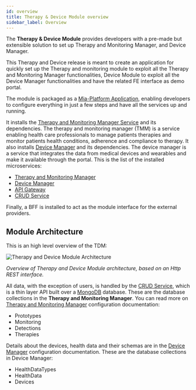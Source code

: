 ```yaml
---
id: overview
title: Therapy & Device Module overview
sidebar_label: Overview
---
```


<!--
WARNING: this file was automatically generated by Mia-Platform Doc Aggregator.
DO NOT MODIFY IT BY HAND.
Instead, modify the source file and run the aggregator to regenerate this file.
-->

The **Therapy & Device Module** provides developers with a pre-made but extensible solution to set up Therapy and Monitoring Manager, and Device Manager.

This Therapy and Device release is meant to create an application for quickly set up the Therapy and monitoring module to exploit all the Therapy and Monitoring Manager functionalities, Device Module to exploit all the Device Manager functionalities and have the related FE interface as demo portal.

The module is packaged as a [Mia-Platform Application][mia-application], enabling developers to configure everything in just a few steps and have all the services up and running.

It installs the [Therapy and Monitoring Manager Service][mia-therapy-and-monitoring-manager] and its dependencies. The therapy and monitoring manager (TMM) is a service enabling health care professionals to manage patients therapies and monitor patients health conditions, adherence and compliance to therapy.
It also installs [Device Manager][mia-device-manager] and its dependencies. The device manager is a service that integrates the data from medical devices and wearables and make it available through the portal.
This is the list of the installed microservices:

- [Therapy and Monitoring Manager][mia-therapy-and-monitoring-manager]
- [Device Manager][mia-device-manager]
- [API Gateway][mia-api-gateway]
- [CRUD Service][mia-crud-service]

Finally, a BFF is installed to act as the module interface for the external providers.

## Module Architecture

This is an high level overview of the TDM:

![Therapy and Device Module Architecture](/docs/img/high-level-architecture.png "Therapy and Device Module Architecture")

*Overview of Therapy and Device Module architecture, based on an Http REST interface.*

All data, with the exception of users, is handled by the [CRUD Service][mia-crud-service], which is a thin layer API built over a [MongoDB][mongodb] database.
These are the database collections in the **Therapy and Monitoring Manager**. You can read more on [Therapy and Monitoring Manager][mia-therapy-and-monitoring-manager-crud] configuration documentation:
- Prototypes
- Monitoring
- Detections
- Therapies

Details about the devices, health data and their schemas are in the [Device Manager][mia-device-manager-crud] configuration documentation.
These are the database collections in Device Manager:
- HealthDataTypes
- HealthData
- Devices


[mia-application]: /marketplace/applications/mia_applications
[mia-therapy-and-monitoring-manager]: /runtime_suite/therapy-and-monitoring-manager/configuration
[mia-therapy-and-monitoring-manager-crud]: /runtime_suite/therapy-and-monitoring-manager/configuration#crud-collections
[mia-device-manager-crud]: /runtime_suite/device-manager/configuration#crud-collections

[mia-therapy-and-monitoring-manager]: /runtime_suite/therapy-and-monitoring-manager/configuration
[mia-device-manager]: /runtime_suite/device-manager/configuration
[mia-crud-service]: /runtime_suite/crud-service/overview_and_usage
[mia-api-gateway]: /runtime_suite/api-gateway/overview

[mongodb]: https://www.mongodb.com/
